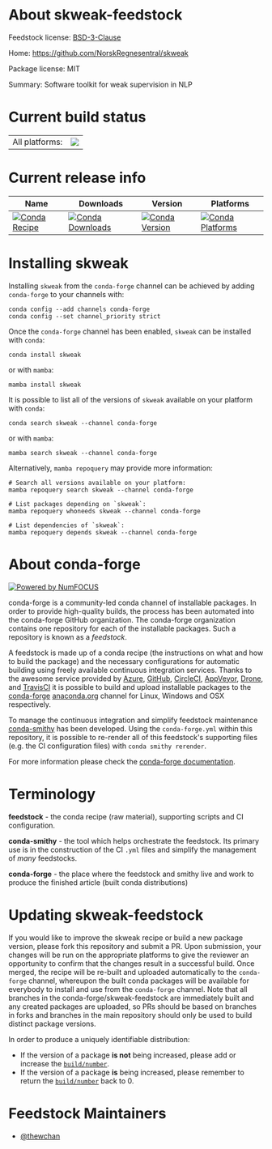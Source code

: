 About skweak-feedstock
======================

Feedstock license: [BSD-3-Clause](https://github.com/conda-forge/skweak-feedstock/blob/main/LICENSE.txt)

Home: https://github.com/NorskRegnesentral/skweak

Package license: MIT

Summary: Software toolkit for weak supervision in NLP

Current build status
====================


<table><tr><td>All platforms:</td>
    <td>
      <a href="https://dev.azure.com/conda-forge/feedstock-builds/_build/latest?definitionId=14945&branchName=main">
        <img src="https://dev.azure.com/conda-forge/feedstock-builds/_apis/build/status/skweak-feedstock?branchName=main">
      </a>
    </td>
  </tr>
</table>

Current release info
====================

| Name | Downloads | Version | Platforms |
| --- | --- | --- | --- |
| [![Conda Recipe](https://img.shields.io/badge/recipe-skweak-green.svg)](https://anaconda.org/conda-forge/skweak) | [![Conda Downloads](https://img.shields.io/conda/dn/conda-forge/skweak.svg)](https://anaconda.org/conda-forge/skweak) | [![Conda Version](https://img.shields.io/conda/vn/conda-forge/skweak.svg)](https://anaconda.org/conda-forge/skweak) | [![Conda Platforms](https://img.shields.io/conda/pn/conda-forge/skweak.svg)](https://anaconda.org/conda-forge/skweak) |

Installing skweak
=================

Installing `skweak` from the `conda-forge` channel can be achieved by adding `conda-forge` to your channels with:

```
conda config --add channels conda-forge
conda config --set channel_priority strict
```

Once the `conda-forge` channel has been enabled, `skweak` can be installed with `conda`:

```
conda install skweak
```

or with `mamba`:

```
mamba install skweak
```

It is possible to list all of the versions of `skweak` available on your platform with `conda`:

```
conda search skweak --channel conda-forge
```

or with `mamba`:

```
mamba search skweak --channel conda-forge
```

Alternatively, `mamba repoquery` may provide more information:

```
# Search all versions available on your platform:
mamba repoquery search skweak --channel conda-forge

# List packages depending on `skweak`:
mamba repoquery whoneeds skweak --channel conda-forge

# List dependencies of `skweak`:
mamba repoquery depends skweak --channel conda-forge
```


About conda-forge
=================

[![Powered by
NumFOCUS](https://img.shields.io/badge/powered%20by-NumFOCUS-orange.svg?style=flat&colorA=E1523D&colorB=007D8A)](https://numfocus.org)

conda-forge is a community-led conda channel of installable packages.
In order to provide high-quality builds, the process has been automated into the
conda-forge GitHub organization. The conda-forge organization contains one repository
for each of the installable packages. Such a repository is known as a *feedstock*.

A feedstock is made up of a conda recipe (the instructions on what and how to build
the package) and the necessary configurations for automatic building using freely
available continuous integration services. Thanks to the awesome service provided by
[Azure](https://azure.microsoft.com/en-us/services/devops/), [GitHub](https://github.com/),
[CircleCI](https://circleci.com/), [AppVeyor](https://www.appveyor.com/),
[Drone](https://cloud.drone.io/welcome), and [TravisCI](https://travis-ci.com/)
it is possible to build and upload installable packages to the
[conda-forge](https://anaconda.org/conda-forge) [anaconda.org](https://anaconda.org/)
channel for Linux, Windows and OSX respectively.

To manage the continuous integration and simplify feedstock maintenance
[conda-smithy](https://github.com/conda-forge/conda-smithy) has been developed.
Using the ``conda-forge.yml`` within this repository, it is possible to re-render all of
this feedstock's supporting files (e.g. the CI configuration files) with ``conda smithy rerender``.

For more information please check the [conda-forge documentation](https://conda-forge.org/docs/).

Terminology
===========

**feedstock** - the conda recipe (raw material), supporting scripts and CI configuration.

**conda-smithy** - the tool which helps orchestrate the feedstock.
                   Its primary use is in the construction of the CI ``.yml`` files
                   and simplify the management of *many* feedstocks.

**conda-forge** - the place where the feedstock and smithy live and work to
                  produce the finished article (built conda distributions)


Updating skweak-feedstock
=========================

If you would like to improve the skweak recipe or build a new
package version, please fork this repository and submit a PR. Upon submission,
your changes will be run on the appropriate platforms to give the reviewer an
opportunity to confirm that the changes result in a successful build. Once
merged, the recipe will be re-built and uploaded automatically to the
`conda-forge` channel, whereupon the built conda packages will be available for
everybody to install and use from the `conda-forge` channel.
Note that all branches in the conda-forge/skweak-feedstock are
immediately built and any created packages are uploaded, so PRs should be based
on branches in forks and branches in the main repository should only be used to
build distinct package versions.

In order to produce a uniquely identifiable distribution:
 * If the version of a package **is not** being increased, please add or increase
   the [``build/number``](https://docs.conda.io/projects/conda-build/en/latest/resources/define-metadata.html#build-number-and-string).
 * If the version of a package **is** being increased, please remember to return
   the [``build/number``](https://docs.conda.io/projects/conda-build/en/latest/resources/define-metadata.html#build-number-and-string)
   back to 0.

Feedstock Maintainers
=====================

* [@thewchan](https://github.com/thewchan/)


